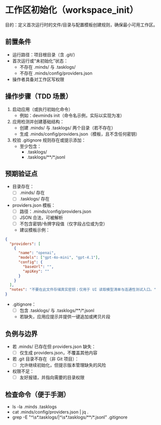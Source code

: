 # 工作区初始化（workspace_init）

目的：定义首次运行时的文件/目录与配置模板创建规则，确保最小可用工作区。

## 前置条件
- 运行路径：项目根目录（含 .git/）
- 首次运行或“未初始化”状态：
  - 不存在 .minds/ 与 .tasklogs/
  - 不存在 .minds/config/providers.json
- 操作者具备对工作区写权限

## 操作步骤（TDD 场景）
1) 启动应用（或执行初始化命令）
   - 例如：devminds init（命令名示例，实际以实现为准）
2) 应用检测并创建基础结构：
   - 创建 .minds/ 与 .tasklogs/ 两个目录（若不存在）
   - 生成 .minds/config/providers.json（模板，且不含任何密钥）
3) 校验 .gitignore 规则存在或提示添加：
   - 至少包含：
     - .tasklogs/
     - .tasklogs/**/*.jsonl

## 预期验证点
- 目录存在：
  - [ ] .minds/ 存在
  - [ ] .tasklogs/ 存在
- providers.json 模板：
  - [ ] 路径：.minds/config/providers.json
  - [ ] JSON 合法，可被解析
  - [ ] 不包含密钥/令牌字段值（仅字段占位或为空）
  - 建议模板示例：
```json
{
  "providers": [
    {
      "name": "openai",
      "models": ["gpt-4o-mini", "gpt-4.1"],
      "config": {
        "baseUrl": "",
        "apiKey": ""
      }
    }
  ],
  "notes": "不要在此文件存储真实密钥；仅用于 UI 读取模型清单与连通性测试入口。"
}
```
- .gitignore：
  - [ ] 包含 .tasklogs/ 与 .tasklogs/**/*.jsonl
  - 若缺失，应用应提示并提供一键追加或拷贝片段

## 负例与边界
- 若 .minds/ 已存在但 providers.json 缺失：
  - [ ] 仅生成 providers.json，不覆盖其他内容
- 若 .git 目录不存在（非 Git 项目）：
  - [ ] 允许继续初始化，但提示版本管理缺失的风险
- 权限不足：
  - [ ] 友好报错，并指向需要的目录权限

## 检查命令（便于手测）
- ls -la .minds .tasklogs
- cat .minds/config/providers.json | jq .
- grep -E "^\s*\.tasklogs/|^\s*\.tasklogs/\*\*/\*\.jsonl" .gitignore
